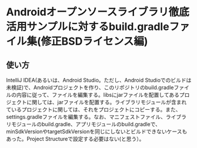 # Androidオープンソースライブラリ徹底活用サンプルに対するbuild.gradleファイル集(修正BSDライセンス編)


## 使い方

IntelliJ IDEA(あるいは、Android Studio。ただし、Android Studioでのビルドは未検証)で、Androidプロジェクトを作り、このリポジトリのbuild.gradleファイルの内容に従って、ファイルを編集する。libsにjarファイルを配置してあるプロジェクトに関しては、jarファイルを配置する。ライブラリモジュールが含まれているプロジェクトに関しては、それをプロジェクトにコピーする。また、settings.gradleファイルを編集する。なお、マニフェストファイル、ライブラリモジュールのbuild.gradle、アプリモジュールのbuild.gradleで、minSdkVersionやtargetSdkVersionを同じにしないとビルドできないケースもあった。Project Structureで設定する必要はない(と思う）。


